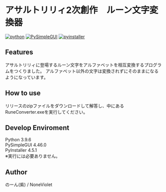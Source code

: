 # アサルトリリィ2次創作　ルーン文字変換器
[![python](https://img.shields.io/badge/python-%E2%AC%85-brightgreen)](https://github.com/python)
[![PySimpleGUI](https://img.shields.io/badge/PySimpleGUI-%E2%AC%85-brightgreen)](https://github.com/PySimpleGUI/PySimpleGUI)
[![pyinstaller](https://img.shields.io/badge/pyinstaller-%E2%AC%85-brightgreen)](https://github.com/pyinstaller/pyinstaller)  
## Features
アサルトリリィに登場するルーン文字をアルファベットを相互変換するプログラムをつくりました。
アルファベット以外の文字は変換されずにそのままになるようになっています。

## How to use
リリースのzipファイルをダウンロードして解答し、中にあるRuneConverter.exeを実行してください。

## Develop Enviroment
Python 3.9.6  
PySimpleGUI 4.46.0  
PyInstaller 4.5.1  
※実行には必要ありません。

## Author
のーん(紫) / NoneViolet

